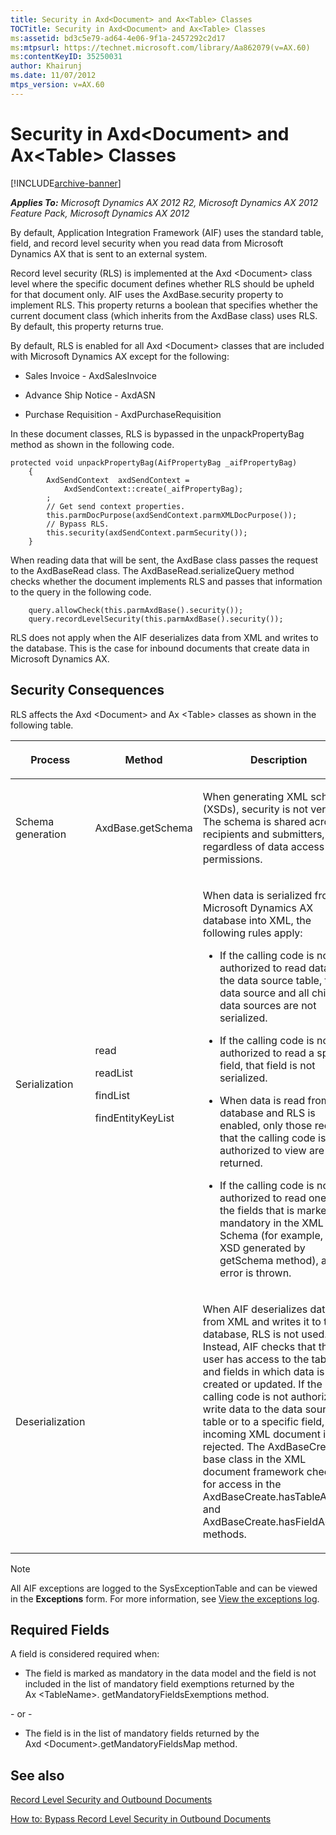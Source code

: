 ```yaml
---
title: Security in Axd<Document> and Ax<Table> Classes
TOCTitle: Security in Axd<Document> and Ax<Table> Classes
ms:assetid: bd3c5e79-ad64-4e06-9f1a-2457292c2d17
ms:mtpsurl: https://technet.microsoft.com/library/Aa862079(v=AX.60)
ms:contentKeyID: 35250031
author: Khairunj
ms.date: 11/07/2012
mtps_version: v=AX.60
---
```


# Security in Axd\<Document\> and Ax\<Table\> Classes 


[!INCLUDE[archive-banner](includes/archive-banner.md)]


_**Applies To:** Microsoft Dynamics AX 2012 R2, Microsoft Dynamics AX 2012 Feature Pack, Microsoft Dynamics AX 2012_

By default, Application Integration Framework (AIF) uses the standard table, field, and record level security when you read data from Microsoft Dynamics AX that is sent to an external system.

Record level security (RLS) is implemented at the Axd \<Document\> class level where the specific document defines whether RLS should be upheld for that document only. AIF uses the AxdBase.security property to implement RLS. This property returns a boolean that specifies whether the current document class (which inherits from the AxdBase class) uses RLS. By default, this property returns true.

By default, RLS is enabled for all Axd \<Document\> classes that are included with Microsoft Dynamics AX except for the following:

  - Sales Invoice - AxdSalesInvoice

  - Advance Ship Notice - AxdASN

  - Purchase Requisition - AxdPurchaseRequisition

In these document classes, RLS is bypassed in the unpackPropertyBag method as shown in the following code.

```X++
protected void unpackPropertyBag(AifPropertyBag _aifPropertyBag)
    {
        AxdSendContext  axdSendContext = 
            AxdSendContext::create(_aifPropertyBag);
        ;
        // Get send context properties.
        this.parmDocPurpose(axdSendContext.parmXMLDocPurpose());
        // Bypass RLS.
        this.security(axdSendContext.parmSecurity());
    }
```

When reading data that will be sent, the AxdBase class passes the request to the AxdBaseRead class. The AxdBaseRead.serializeQuery method checks whether the document implements RLS and passes that information to the query in the following code.

```X++
    query.allowCheck(this.parmAxdBase().security());
    query.recordLevelSecurity(this.parmAxdBase().security());
```

RLS does not apply when the AIF deserializes data from XML and writes to the database. This is the case for inbound documents that create data in Microsoft Dynamics AX.

## Security Consequences

RLS affects the Axd \<Document\> and Ax \<Table\> classes as shown in the following table.

<table>
<colgroup>
<col style="width: 33%" />
<col style="width: 33%" />
<col style="width: 33%" />
</colgroup>
<thead>
<tr class="header">
<th><p>Process</p></th>
<th><p>Method</p></th>
<th><p>Description</p></th>
</tr>
</thead>
<tbody>
<tr class="odd">
<td><p>Schema generation</p></td>
<td><p>AxdBase.getSchema</p></td>
<td><p>When generating XML schemas (XSDs), security is not verified. The schema is shared across all recipients and submitters, regardless of data access permissions.</p></td>
</tr>
<tr class="even">
<td><p>Serialization</p></td>
<td><p>read</p>
<p>readList</p>
<p>findList</p>
<p>findEntityKeyList</p></td>
<td><p>When data is serialized from the Microsoft Dynamics AX database into XML, the following rules apply:</p>
<ul>
<li><p>If the calling code is not authorized to read data from the data source table, that data source and all child data sources are not serialized.</p></li>
<li><p>If the calling code is not authorized to read a specific field, that field is not serialized.</p></li>
<li><p>When data is read from the database and RLS is enabled, only those records that the calling code is authorized to view are returned.</p></li>
<li><p>If the calling code is not authorized to read one of the fields that is marked as mandatory in the XML Schema (for example, the XSD generated by getSchema method), an error is thrown.</p></li>
</ul></td>
</tr>
<tr class="odd">
<td><p>Deserialization</p></td>
<td><p></p></td>
<td><p>When AIF deserializes data from XML and writes it to the database, RLS is not used. Instead, AIF checks that the user has access to the tables and fields in which data is being created or updated. If the calling code is not authorized to write data to the data source table or to a specific field, the incoming XML document is rejected. The AxdBaseCreate base class in the XML document framework checks for access in the AxdBaseCreate.hasTableAccess and AxdBaseCreate.hasFieldAccess methods.</p></td>
</tr>
</tbody>
</table>



> [!NOTE]
> <P>All AIF exceptions are logged to the SysExceptionTable and can be viewed in the <STRONG>Exceptions</STRONG> form. For more information, see <A href="view-the-exceptions-log.md">View the exceptions log</A>.</P>



## Required Fields

A field is considered required when:

  - The field is marked as mandatory in the data model and the field is not included in the list of mandatory field exemptions returned by the Ax \<TableName\>. getMandatoryFieldsExemptions method.

\- or -

  - The field is in the list of mandatory fields returned by the Axd \<Document\>.getMandatoryFieldsMap method.

## See also

[Record Level Security and Outbound Documents](record-level-security-and-outbound-documents.md)

[How to: Bypass Record Level Security in Outbound Documents](how-to-bypass-record-level-security-in-outbound-documents.md)

